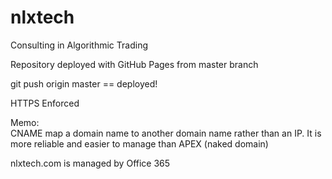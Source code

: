 # nlxtech

Consulting in Algorithmic Trading

Repository deployed with GitHub Pages from master branch

git push origin master == deployed!

HTTPS Enforced

Memo:\
CNAME map a domain name to another domain name rather than an IP. It is more reliable and easier to manage than APEX (naked domain)

nlxtech.com is managed by Office 365
